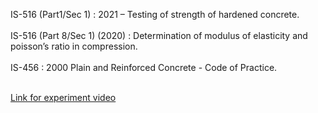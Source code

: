IS-516 (Part1/Sec 1) : 2021 – Testing of strength of hardened concrete.<br><br>
IS-516 (Part 8/Sec 1) (2020) : Determination of modulus of elasticity and poisson’s ratio in compression.<br><br>
IS-456 : 2000 Plain and Reinforced Concrete - Code of Practice. <br><br>

<a href="https://www.youtube.com/watch?v=t1M-dPz2bNs">Link for experiment video<a>
